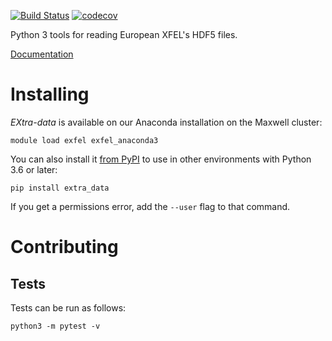 [![Build Status](https://github.com/European-XFEL/EXtra-data/workflows/Tests/badge.svg)](https://github.com/European-XFEL/EXtra-data/actions?query=workflow%3ATests)
[![codecov](https://codecov.io/gh/European-XFEL/EXtra-data/branch/master/graph/badge.svg)](https://codecov.io/gh/European-XFEL/EXtra-data)

Python 3 tools for reading European XFEL's HDF5 files.

[Documentation](https://extra-data.readthedocs.io/en/latest/)

Installing
==========

*EXtra-data* is available on our Anaconda installation on the Maxwell cluster:

    module load exfel exfel_anaconda3

You can also install it [from PyPI](https://pypi.org/project/extra-data/)
to use in other environments with Python 3.6 or later:

    pip install extra_data

If you get a permissions error, add the `--user` flag to that command.


Contributing
===========

Tests
-----

Tests can be run as follows:

    python3 -m pytest -v
